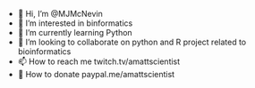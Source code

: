 - 👋 Hi, I’m @MJMcNevin
- 👀 I’m interested in binformatics
- 🌱 I’m currently learning Python
- 💞️ I’m looking to collaborate on python and R project related to bioinformatics
- 📫 How to reach me twitch.tv/amattscientist
- 🤑 How to donate paypal.me/amattscientist

<!---
MJMcNevin/MJMcNevin is a ✨ special ✨ repository because its `README.md` (this file) appears on your GitHub profile.
You can click the Preview link to take a look at your changes.
--->
